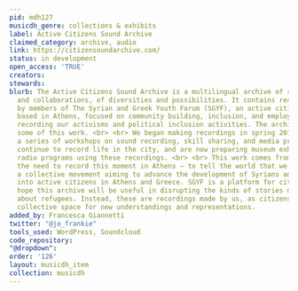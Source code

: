 ```yaml
---
pid: mdh127
musicdh_genre: collections & exhibits
label: Active Citizens Sound Archive
claimed_category: archive, audio
link: https://citizensoundarchive.com/
status: in development
open_access: 'TRUE'
creators: 
stewards: 
blurb: The Active Citizens Sound Archive is a multilingual archive of solidarities
  and collaborations, of diversities and possibilities. It contains recordings made
  by members of The Syrian and Greek Youth Forum (SGYF), an active citizens group
  based in Athens, focused on community building, inclusion, and employment. We are
  recording our activisms and political inclusion activities. The archive presents
  some of this work. <br> <br> We began making recordings in spring 2019, through
  a series of workshops on sound recording, skill sharing, and media production. We
  continue to record life in the city, and are now preparing museum exhibitions and
  radio programs using these recordings. <br> <br> This work comes from recognising
  the need to record this moment in Athens – to tell the world that we are building
  a collective movement aiming to advance the development of Syrians and other communities
  into active citizens in Athens and Greece. SGYF is a platform for citizenship. We
  hope this archive will be useful in disrupting the kinds of stories normally told
  about refugees. Instead, these are recordings made by us, as citizens, opening a
  collective space for new understandings and representations.
added_by: Francesca Giannetti
twitter: "@jo_frankie"
tools_used: WordPress, Soundcloud
code_repository: 
"@dropdown": 
order: '126'
layout: musicdh_item
collection: musicdh
---
```

